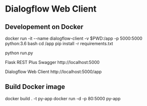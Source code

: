 # Dialogflow Web Client


## Developement on Docker

docker run -it --name dialogflow-client -v $PWD:/app -p 5000:5000 python:3.6 bash
cd /app
pip install  -r requirements.txt

python run.py

Flask REST Plus Swagger
http://localhost:5000

Dialogflow Web Client
http://localhost:5000/app

## Build Docker image
docker build  . -t py-app
docker run -d -p 80:5000 py-app
 